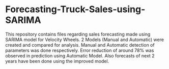 # Forecasting-Truck-Sales-using-SARIMA

This repository contains files regarding sales forecasting made using SARIMA model for Velocity Wheels. 2 Models (Manual and Automatic) were created and compared for analysis. Manual and Automatic detection of parameters was done respectively. Error reduction of around 78% was observed in prediction using Automatic Model. Also forecasts of next 2 years have been done using the improved model.
